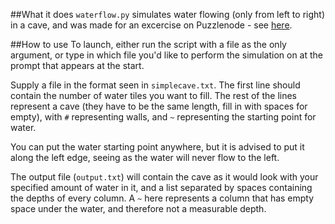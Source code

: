##What it does
`waterflow.py` simulates water flowing (only from left to right) in a cave, and was made for an excercise on Puzzlenode - see [here](http://www.puzzlenode.com/puzzles/11-hitting-rock-bottom).

##How to use
To launch, either run the script with a file as the only argument, or type in which file you'd like to perform the simulation on at the prompt that appears at the start.

Supply a file in the format seen in `simplecave.txt`. The first line should contain the number of water tiles you want to fill. The rest of the lines represent a cave (they have to be the same length, fill in with spaces for empty), with `#` representing walls, and `~` representing the starting point for water.

You can put the water starting point anywhere, but it is advised to put it along the left edge, seeing as the water will never flow to the left.

The output file (`output.txt`) will contain the cave as it would look with your specified amount of water in it, and a list  separated by spaces containing the depths of every column. A `~` here represents a column that has empty space under the water, and therefore not a measurable depth.
